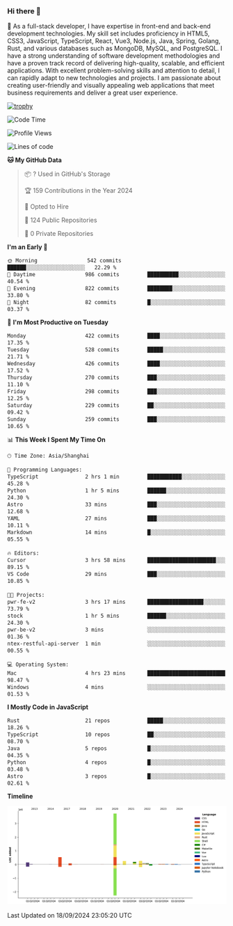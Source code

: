 ### Hi there 👋

🌱 As a full-stack developer, I have expertise in front-end and back-end development technologies. My skill set includes proficiency in HTML5, CSS3, JavaScript, TypeScript, React, Vue3, Node.js, Java, Spring, Golang, Rust, and various databases such as MongoDB, MySQL, and PostgreSQL. I have a strong understanding of software development methodologies and have a proven track record of delivering high-quality, scalable, and efficient applications. With excellent problem-solving skills and attention to detail, I can rapidly adapt to new technologies and projects. I am passionate about creating user-friendly and visually appealing web applications that meet business requirements and deliver a great user experience.

[![trophy](https://github-profile-trophy.vercel.app/?username=elton&rank=SECRET,SSS,SS,S,AAA,AA,A&theme=onedark&no-frame=true&margin-w=10)](https://github.com/ryo-ma/github-profile-trophy)

<!--START_SECTION:waka-->
![Code Time](http://img.shields.io/badge/Code%20Time-1%2C407%20hrs%2046%20mins-blue)

![Profile Views](http://img.shields.io/badge/Profile%20Views-0-blue)

![Lines of code](https://img.shields.io/badge/From%20Hello%20World%20I%27ve%20Written-5.6%20million%20lines%20of%20code-blue)

**🐱 My GitHub Data** 

> 📦 ? Used in GitHub's Storage 
 > 
> 🏆 159 Contributions in the Year 2024
 > 
> 💼 Opted to Hire
 > 
> 📜 124 Public Repositories 
 > 
> 🔑 0 Private Repositories 
 > 
**I'm an Early 🐤** 

```text
🌞 Morning                542 commits         ██████░░░░░░░░░░░░░░░░░░░   22.29 % 
🌆 Daytime                986 commits         ██████████░░░░░░░░░░░░░░░   40.54 % 
🌃 Evening                822 commits         ████████░░░░░░░░░░░░░░░░░   33.80 % 
🌙 Night                  82 commits          █░░░░░░░░░░░░░░░░░░░░░░░░   03.37 % 
```
📅 **I'm Most Productive on Tuesday** 

```text
Monday                   422 commits         ████░░░░░░░░░░░░░░░░░░░░░   17.35 % 
Tuesday                  528 commits         █████░░░░░░░░░░░░░░░░░░░░   21.71 % 
Wednesday                426 commits         ████░░░░░░░░░░░░░░░░░░░░░   17.52 % 
Thursday                 270 commits         ███░░░░░░░░░░░░░░░░░░░░░░   11.10 % 
Friday                   298 commits         ███░░░░░░░░░░░░░░░░░░░░░░   12.25 % 
Saturday                 229 commits         ██░░░░░░░░░░░░░░░░░░░░░░░   09.42 % 
Sunday                   259 commits         ███░░░░░░░░░░░░░░░░░░░░░░   10.65 % 
```


📊 **This Week I Spent My Time On** 

```text
🕑︎ Time Zone: Asia/Shanghai

💬 Programming Languages: 
TypeScript               2 hrs 1 min         ███████████░░░░░░░░░░░░░░   45.28 % 
Python                   1 hr 5 mins         ██████░░░░░░░░░░░░░░░░░░░   24.30 % 
Astro                    33 mins             ███░░░░░░░░░░░░░░░░░░░░░░   12.68 % 
YAML                     27 mins             ███░░░░░░░░░░░░░░░░░░░░░░   10.11 % 
Markdown                 14 mins             █░░░░░░░░░░░░░░░░░░░░░░░░   05.55 % 

🔥 Editors: 
Cursor                   3 hrs 58 mins       ██████████████████████░░░   89.15 % 
VS Code                  29 mins             ███░░░░░░░░░░░░░░░░░░░░░░   10.85 % 

🐱‍💻 Projects: 
pwr-fe-v2                3 hrs 17 mins       ██████████████████░░░░░░░   73.79 % 
stock                    1 hr 5 mins         ██████░░░░░░░░░░░░░░░░░░░   24.30 % 
pwr-be-v2                3 mins              ░░░░░░░░░░░░░░░░░░░░░░░░░   01.36 % 
ntex-restful-api-server  1 min               ░░░░░░░░░░░░░░░░░░░░░░░░░   00.55 % 

💻 Operating System: 
Mac                      4 hrs 23 mins       █████████████████████████   98.47 % 
Windows                  4 mins              ░░░░░░░░░░░░░░░░░░░░░░░░░   01.53 % 
```

**I Mostly Code in JavaScript** 

```text
Rust                     21 repos            █████░░░░░░░░░░░░░░░░░░░░   18.26 % 
TypeScript               10 repos            ██░░░░░░░░░░░░░░░░░░░░░░░   08.70 % 
Java                     5 repos             █░░░░░░░░░░░░░░░░░░░░░░░░   04.35 % 
Python                   4 repos             █░░░░░░░░░░░░░░░░░░░░░░░░   03.48 % 
Astro                    3 repos             █░░░░░░░░░░░░░░░░░░░░░░░░   02.61 % 
```



**Timeline**

![Lines of Code chart](https://raw.githubusercontent.com/elton/elton/main/assets/bar_graph.png)


 Last Updated on 18/09/2024 23:05:20 UTC
<!--END_SECTION:waka-->

<!--
**elton/elton** is a ✨ _special_ ✨ repository because its `README.md` (this file) appears on your GitHub profile.

Here are some ideas to get you started:

- 🔭 I’m currently working on ...
- 🌱 I’m currently learning ...
- 👯 I’m looking to collaborate on ...
- 🤔 I’m looking for help with ...
- 💬 Ask me about ...
- 📫 How to reach me: ...
- 😄 Pronouns: ...
- ⚡ Fun fact: ...
-->
